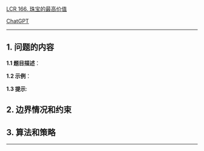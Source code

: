 [LCR 166. 珠宝的最高价值](https://leetcode.cn/problems/li-wu-de-zui-da-jie-zhi-lcof)

[ChatGPT](chat.openai.com)

---

## 1. 问题的内容
**1.1 题目描述**：

**1.2 示例**：

**1.3 提示**:

## 2. 边界情况和约束


## 3. 算法和策略

---

